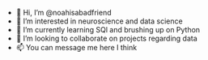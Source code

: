 - 👋 Hi, I’m @noahisabadfriend
- 👀 I’m interested in neuroscience and data science
- 🌱 I’m currently learning SQl and brushing up on Python
- 💞️ I’m looking to collaborate on projects regarding data
- 📫 You can message me here I think

<!---
noahisabadfriend/noahisabadfriend is a ✨ special ✨ repository because its `README.md` (this file) appears on your GitHub profile.
You can click the Preview link to take a look at your changes.
--->
